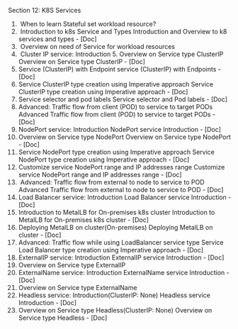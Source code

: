 Section 12: K8S Services
1.  When to learn Stateful set workload resource?
2.  Introduction to k8s Service and Types
		Introduction and Overview to k8 services and types - [Doc]
3.  Overview on need of Service for workload resources
4.  Cluster IP service: Introduction
5. Overview on Service type ClusterIP
		Overview on Service type ClusterIP - [Doc]
6. Service (ClusterIP) with Endpoint
		service (ClusterIP) with Endpoints - [Doc]
7. Service ClusterIP type creation using Imperative approach
		Service ClusterIP type creation using Imperative approach - [Doc]
8. Service selector and pod labels
		Service selector and Pod labels - [Doc]
9. Advanced: Traffic flow from client (POD) to service to target PODs
		Advanced Traffic flow from client (POD) to service to target PODs - [Doc]
10. NodePort service: Introduction
		NodePort service Introduction - [Doc]
11. Overview on Service type NodePort
		Overview on Service type NodePort - [Doc]
12. Service NodePort type creation using Imperative approach
		Service NodePort type creation using Imperative approach - [Doc]
13. Customize service NodePort range and IP addresses range
		 Customize service NodePort range and IP addresses range - [Doc]
14.  Advanced: Traffic flow from external to node to service to POD
		Advanced Traffic flow from external to node to service to POD - [Doc]
15. Load Balancer service: Introduction
		Load Balancer service Introduction - [Doc]
16. Introduction to MetalLB for On-premises k8s cluster
		Introduction to MetalLB for On-premises k8s cluster - [Doc]
17. Deploying MetalLB on cluster(On-premises)
		Deploying MetalLB on cluster - [Doc]
18. Advanced: Traffic flow while using LoadBalancer service type
		Service Load Balancer type creation using Imperative approach - [Doc]
19. ExternalIP service: Introduction
		ExternalIP service Introduction - [Doc]
20. Overview on Service type ExternalIP
21. ExternalName service: Introduction
		ExternalName service Introduction - [Doc]
22. Overview on Service type ExternalName
23. Headless service: Introduction(ClusterIP: None)
		Headless service Introduction - [Doc]
24. Overview on Service type Headless(ClusterIP: None)
		Overview on Service type Headless - [Doc]